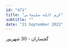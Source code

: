 ```yaml
---
id: "471"
title: "کرم الله سلیمانی"
subtitle: ""
date: "21 September 2022"
---
```


گچساران - 30 شهریور 
